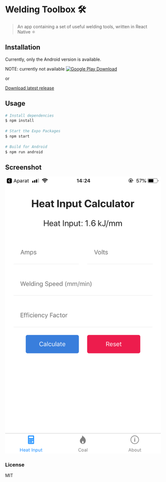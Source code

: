 # Welding Toolbox 🛠️

> An app containing a set of useful welding tools, written in React Native ⚛️

## Installation

Currently, only the Android version is available.

NOTE: currently not available 
[![Google Play Download][google-play-badge]][google-play-download]

or

[Download latest release](https://github.com/xxczaki/welding-toolbox/releases/latest)

## Usage

```bash
# Install dependencies
$ npm install

# Start the Expo Packages
$ npm start

# Build for Android
$ npm run android
```

## Screenshot

![](app.png)

### License

MIT

[google-play-badge]: https://play.google.com/intl/en_us/badges/images/badge_new.png
[google-play-download]: https://kepinski.me
